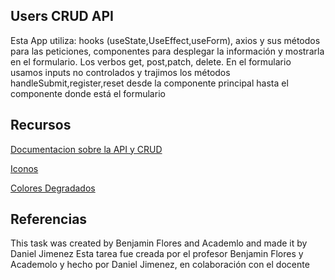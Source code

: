 ## Users CRUD API
Esta App utiliza:
hooks (useState,UseEffect,useForm), axios y sus métodos para las peticiones, componentes para desplegar la información y mostrarla en el formulario. Los verbos get, post,patch, delete. En el formulario usamos inputs no controlados y trajimos los métodos handleSubmit,register,reset desde la componente principal hasta el componente donde está el formulario

## Recursos
[Documentacion sobre la API y CRUD](https://users-crud1.herokuapp.com/swagger/)

[Iconos ](https://fontawesome.com/)

[Colores Degradados](https://mybrandnewlogo.com/es/generador-de-gradiente-de-color)

## Referencias
This task was created by Benjamin Flores and Academlo and made it by Daniel Jimenez
Esta tarea fue creada por el profesor Benjamin Flores y Academolo y hecho por Daniel Jimenez, en colaboración con el docente